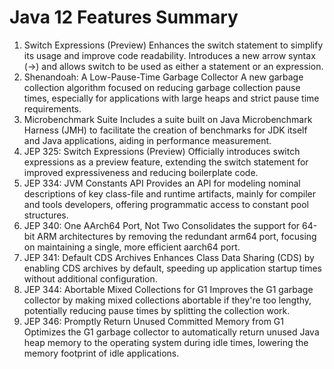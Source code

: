 # Java 12 Features Summary

1. Switch Expressions (Preview)
   Enhances the switch statement to simplify its usage and improve code readability. Introduces a new arrow syntax (->) and allows switch to be used as either a statement or an expression.
2. Shenandoah: A Low-Pause-Time Garbage Collector
   A new garbage collection algorithm focused on reducing garbage collection pause times, especially for applications with large heaps and strict pause time requirements.
3. Microbenchmark Suite
   Includes a suite built on Java Microbenchmark Harness (JMH) to facilitate the creation of benchmarks for JDK itself and Java applications, aiding in performance measurement.
4. JEP 325: Switch Expressions (Preview)
   Officially introduces switch expressions as a preview feature, extending the switch statement for improved expressiveness and reducing boilerplate code.
5. JEP 334: JVM Constants API
   Provides an API for modeling nominal descriptions of key class-file and runtime artifacts, mainly for compiler and tools developers, offering programmatic access to constant pool structures.
6. JEP 340: One AArch64 Port, Not Two
   Consolidates the support for 64-bit ARM architectures by removing the redundant arm64 port, focusing on maintaining a single, more efficient aarch64 port.
7. JEP 341: Default CDS Archives
   Enhances Class Data Sharing (CDS) by enabling CDS archives by default, speeding up application startup times without additional configuration.
8. JEP 344: Abortable Mixed Collections for G1
   Improves the G1 garbage collector by making mixed collections abortable if they're too lengthy, potentially reducing pause times by splitting the collection work.
9. JEP 346: Promptly Return Unused Committed Memory from G1
   Optimizes the G1 garbage collector to automatically return unused Java heap memory to the operating system during idle times, lowering the memory footprint of idle applications.
